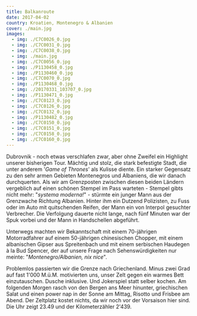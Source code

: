 ```yaml
---
title: Balkanroute
date: 2017-04-02
country: Kroatien, Montenegro & Albanien
cover: ./main.jpg
images:
  - img: ./C7C0026_0.jpg
  - img: ./C7C0031_0.jpg
  - img: ./C7C0038_0.jpg
  - img: ./main.jpg
  - img: ./C7C0056_0.jpg
  - img: ./P1130458_0.jpg
  - img: ./P1130460_0.jpg
  - img: ./C7C0070_0.jpg
  - img: ./P1130468_0.jpg
  - img: ./20170331_103707_0.jpg
  - img: ./P1130471_0.jpg
  - img: ./C7C0123_0.jpg
  - img: ./C7C0126_0.jpg
  - img: ./C7C0132_0.jpg
  - img: ./P1130482_0.jpg
  - img: ./C7C0150_0.jpg
  - img: ./C7C0151_0.jpg
  - img: ./C7C0158_0.jpg
  - img: ./C7C0160_0.jpg
---
```


Dubrovnik - noch etwas verschlafen zwar, aber ohne Zweifel ein Highlight unserer bisherigen Tour. Mächtig und stolz, die stark befestigte Stadt, die unter anderem '_Game of Thrones_' als Kulisse diente. Ein starker Gegensatz zu den sehr armen Gebieten Montenegros und Albaniens, die wir danach durchquerten. Als wir am Grenzposten zwischen diesen beiden Ländern vergeblich auf einen schönen Stempel im Pass warteten - Stempel gibts nicht mehr: "_systema moderna!_" - stürmte ein junger Mann aus der Grenzwache Richtung Albanien. Hinter ihm ein Dutzend Polizisten, zu Fuss oder im Auto mit quitschenden Reifen, der Mann ein von Interpol gesuchter Verbrecher. Die Verfolgung dauerte nicht lange, nach fünf Minuten war der Spuk vorbei und der Mann in Handschellen abgeführt.

Unterwegs machten wir Bekanntschaft mit einem 70-jährigen Motorradfahrer auf einem 50-jährigen chinesischen Chopper, mit einem albanischen Gipser aus Spreitenbach und mit einem serbischen Haudegen à la Bud Spencer, der auf unsere Frage nach Sehenswürdigkeiten nur meinte: "_Montenegro/Albanien, nix nice_".

Problemlos passierten wir die Grenze nach Griechenland. Minus zwei Grad auf fast 1'000 M.ü.M. motivierten uns, unser Zelt gegen ein warmes Bett einzutauschen. Dusche inklusive. Und Jokerspiel statt selber kochen. Am folgenden Morgen rasch von den Bergen ans Meer hinunter, griechischen Salat und einen power nap in der Sonne am Mittag, Risotto und Frisbee am Abend. Der Zeltplatz kostet nichts, da wir noch vor der Vorsaison hier sind. Die Uhr zeigt 23.49 und der Kilometerzähler 2'439.
